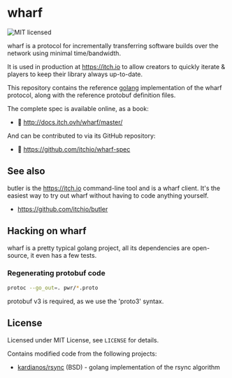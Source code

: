 # wharf

![MIT licensed](https://img.shields.io/badge/license-MIT-blue.svg)

wharf is a protocol for incrementally transferring software builds over
the network using minimal time/bandwidth.

It is used in production at <https://itch.io> to allow creators to
quickly iterate & players to keep their library always up-to-date.

This repository contains the reference [golang][] implementation of the wharf
protocol, along with the reference protobuf definition files.

[golang]: https://golang.org/

The complete spec is available online, as a book:

  * :memo: <http://docs.itch.ovh/wharf/master/>

And can be contributed to via its GitHub repository:

  * :evergreen_tree: <https://github.com/itchio/wharf-spec>

## See also

butler is the <https://itch.io> command-line tool and is a wharf client.
It's the easiest way to try out wharf without having to code anything yourself.

  * <https://github.com/itchio/butler>

## Hacking on wharf

wharf is a pretty typical golang project, all its dependencies are open-source,
it even has a few tests.

### Regenerating protobuf code

```bash
protoc --go_out=. pwr/*.proto
```

protobuf v3 is required, as we use the 'proto3' syntax.

## License

Licensed under MIT License, see `LICENSE` for details.

Contains modified code from the following projects:

  * [kardianos/rsync](https://bitbucket.org/kardianos/rsync/) (BSD) - golang implementation of the rsync algorithm

